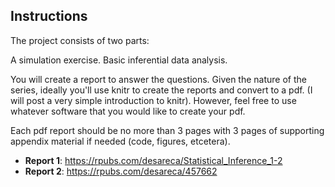 ## Instructions

The project consists of two parts:

A simulation exercise.
Basic inferential data analysis.

You will create a report to answer the questions. Given the nature of the series, ideally you'll use knitr to create the reports and convert to a pdf. (I will post a very simple introduction to knitr). However, feel free to use whatever software that you would like to create your pdf.

Each pdf report should be no more than 3 pages with 3 pages of supporting appendix material if needed (code, figures, etcetera).

- **Report 1**: https://rpubs.com/desareca/Statistical_Inference_1-2
- **Report 2**: https://rpubs.com/desareca/457662
